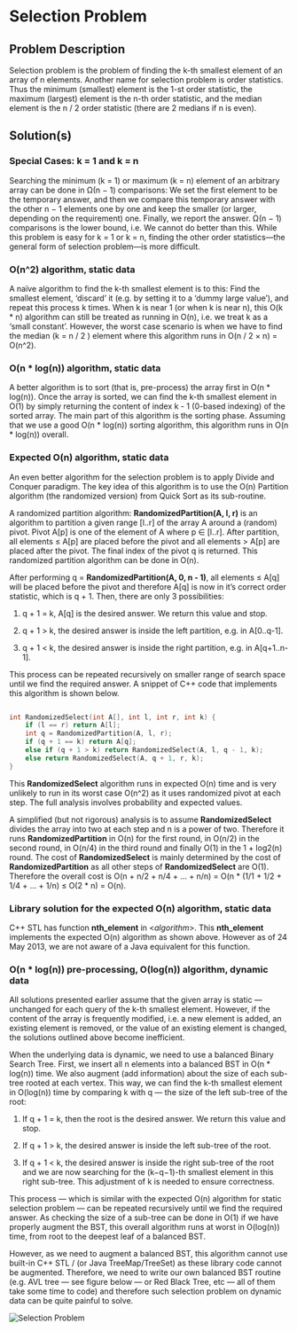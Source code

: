 # Selection Problem

## Problem Description

Selection problem is the problem of finding the k-th smallest element of an array of n elements. Another name for selection problem is order statistics. Thus the minimum (smallest) element is the 1-st order statistic, the maximum (largest) element is the n-th order statistic, and the median element is the n / 2 order statistic (there are 2 medians if n is even).

## Solution(s)

### Special Cases: k = 1 and k = n

Searching the minimum (k = 1) or maximum (k = n) element of an arbitrary array can be done in Ω(n − 1) comparisons: We set the first element to be the temporary answer, and then we compare this temporary answer with the other n − 1 elements one by one and keep the smaller (or larger, depending on the requirement) one. Finally, we report the answer. Ω(n − 1) comparisons is the lower bound, i.e. We cannot do better than this. While this problem is easy for k = 1 or k = n, finding the other order statistics—the general form of selection problem—is more difficult.

### O(n^2) algorithm, static data

A naïve algorithm to find the k-th smallest element is to this: Find the smallest element, ‘discard’ it (e.g. by setting it to a ‘dummy large value’), and repeat this process k times. When k is near 1 (or when k is near n), this O(k * n) algorithm can still be treated as running in O(n), i.e. we treat k as a ‘small constant’. However, the worst case scenario is when we have to find the median (k = n / 2 ) element where this algorithm runs in O(n / 2 × n) = O(n^2).

### O(n * log(n)) algorithm, static data

A better algorithm is to sort (that is, pre-process) the array first in O(n * log(n)). Once the array is sorted, we can find the k-th smallest element in O(1) by simply returning the content of index k - 1 (0-based indexing) of the sorted array. The main part of this algorithm is the sorting phase. Assuming that we use a good O(n * log(n)) sorting algorithm, this algorithm
runs in O(n * log(n)) overall.

### Expected O(n) algorithm, static data

An even better algorithm for the selection problem is to apply Divide and Conquer paradigm. The key idea of this algorithm is to use the O(n) Partition algorithm (the randomized version) from Quick Sort as its sub-routine.

A randomized partition algorithm: **RandomizedPartition(A, l, r)** is an algorithm to partition a given range [l..r] of the array A around a (random) pivot. Pivot A[p] is one of the element of A where p ∈ [l..r]. After partition, all elements ≤ A[p] are placed before the pivot and all elements > A[p] are placed after the pivot. The final index of the pivot q is returned. This randomized partition algorithm can be done in O(n).

After performing q = **RandomizedPartition(A, 0, n - 1)**, all elements ≤ A[q] will be placed before the pivot and therefore A[q] is now in it’s correct order statistic, which is q + 1. Then, there are only 3 possibilities:

1. q + 1 = k, A[q] is the desired answer. We return this value and stop.

2. q + 1 > k, the desired answer is inside the left partition, e.g. in A[0..q-1].

3. q + 1 < k, the desired answer is inside the right partition, e.g. in A[q+1..n-1].

This process can be repeated recursively on smaller range of search space until we find the required answer. A snippet of C++ code that implements this algorithm is shown below.

```cpp

int RandomizedSelect(int A[], int l, int r, int k) {
	if (l == r) return A[l];
	int q = RandomizedPartition(A, l, r);
	if (q + 1 == k) return A[q];
	else if (q + 1 > k) return RandomizedSelect(A, l, q - 1, k);
	else return RandomizedSelect(A, q + 1, r, k);
}

```

This **RandomizedSelect** algorithm runs in expected O(n) time and is very unlikely to run in its worst case O(n^2) as it uses randomized pivot at each step. The full analysis involves probability and expected values.

A simplified (but not rigorous) analysis is to assume **RandomizedSelect** divides the array into two at each step and n is a power of two. Therefore it runs **RandomizedPartition** in O(n) for the first round, in O(n/2) in the second round, in O(n/4) in the third round and finally O(1) in the 1 + log2(n) round. The cost of **RandomizedSelect** is mainly determined by the
cost of **RandomizedPartition** as all other steps of **RandomizedSelect** are O(1). Therefore the overall cost is O(n + n/2 + n/4 + ... + n/n) = O(n * (1/1 + 1/2 + 1/4 + ... + 1/n) ≤ O(2 * n) = O(n).

### Library solution for the expected O(n) algorithm, static data

C++ STL has function **nth_element** in <_algorithm_>. This **nth_element** implements the expected O(n) algorithm as shown above. However as of 24 May 2013, we are not aware of a Java equivalent for this function.

### O(n * log(n)) pre-processing, O(log(n)) algorithm, dynamic data

All solutions presented earlier assume that the given array is static — unchanged for each query of the k-th smallest element. However, if the content of the array is frequently modified, i.e. a new element is added, an existing element is removed, or the value of an existing element is changed, the solutions outlined above become inefficient.

When the underlying data is dynamic, we need to use a balanced Binary Search Tree. First, we insert all n elements into a balanced BST in O(n * log(n)) time. We also augment (add information) about the size of each sub-tree rooted at each vertex. This way, we can find the k-th smallest element in O(log(n)) time by comparing k with q — the size of the left sub-tree of the root:

1. If q + 1 = k, then the root is the desired answer. We return this value and stop.

2. If q + 1 > k, the desired answer is inside the left sub-tree of the root.

3. If q + 1 < k, the desired answer is inside the right sub-tree of the root and we are now searching for the (k−q−1)-th smallest element in this right sub-tree. This adjustment of k is needed to ensure correctness.

This process — which is similar with the expected O(n) algorithm for static selection problem — can be repeated recursively until we find the required answer. As checking the size of a sub-tree can be done in O(1) if we have properly augment the BST, this overall algorithm runs at worst in O(log(n)) time, from root to the deepest leaf of a balanced BST.

However, as we need to augment a balanced BST, this algorithm cannot use built-in C++ STL <map>/<set> (or Java TreeMap/TreeSet) as these library code cannot be augmented. Therefore, we need to write our own balanced BST routine (e.g. AVL tree — see figure below — or Red Black Tree, etc — all of them take some time to code) and therefore such selection
problem on dynamic data can be quite painful to solve.

![Selection Problem](https://i.imgur.com/VR0pUgl.png)
